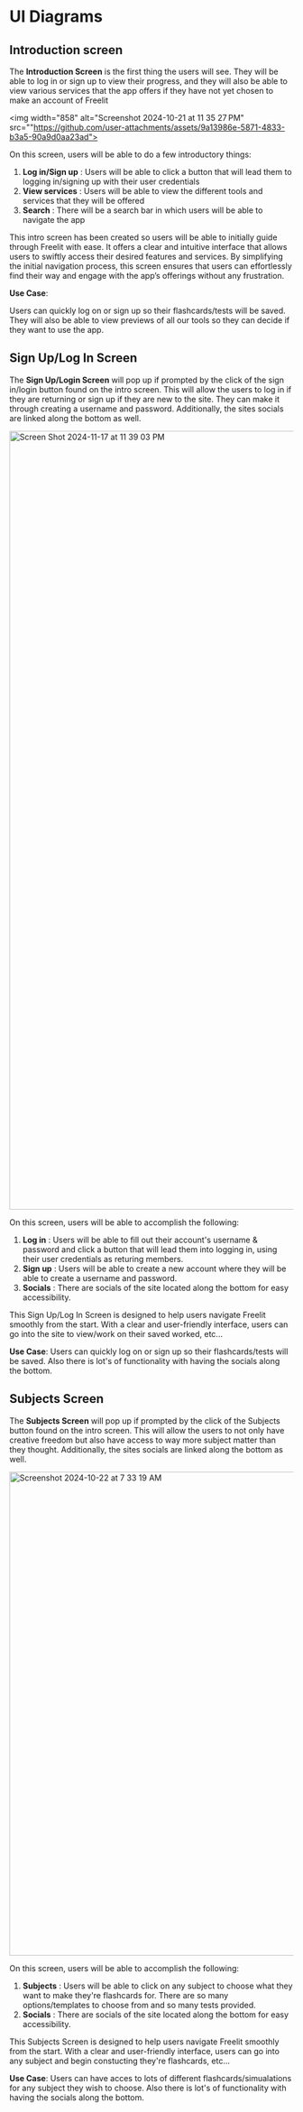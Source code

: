 # UI Diagrams

## Introduction screen

The **Introduction Screen** is the first thing the users will see. They will be able to log in or sign up to view their progress, and they will also be able to view various services that the app offers if they have not yet chosen to make an account of Freelit 


<img width="858" alt="Screenshot 2024-10-21 at 11 35 27 PM" src=""https://github.com/user-attachments/assets/9a13986e-5871-4833-b3a5-90a9d0aa23ad">


On this screen, users will be able to do a few introductory things:
1. **Log in/Sign up** : Users will be able to click a button that will lead them to logging in/signing up with their user credentials 
2. **View services** : Users will be able to view the different tools and services that they will be offered 
3. **Search** : There will be a search bar in which users will be able to navigate the app 

This intro screen has been created so users will be able to initially guide through Freelit with ease. It offers a clear and intuitive interface that allows users to swiftly access their desired features and services. By simplifying the initial navigation process, this screen ensures that users can effortlessly find their way and engage with the app’s offerings without any frustration.

**Use Case**: 

Users can quickly log on or sign up so their flashcards/tests will be saved. They will also be able to view previews of all our tools so they can decide if they want to use the app.

## Sign Up/Log In Screen

The **Sign Up/Login Screen** will pop up if prompted by the click of the sign in/login button found on the intro screen. This will allow the users to log in if they are returning or sign up if they are new to the site. They can make it through creating a username and password. Additionally, the sites socials are linked along the bottom as well.

<img width="1381" alt="Screen Shot 2024-11-17 at 11 39 03 PM" src="https://github.com/user-attachments/assets/a6b05843-650c-4b86-971e-bb23f55d9438">

On this screen, users will be able to accomplish the following:
1. **Log in** : Users will be able to fill out their account's username & password and click a button that will lead them into logging in, using their user credentials as returing members.
2. **Sign up** : Users will be able to create a new account where they will be able to create a username and password. 
3. **Socials** : There are socials of the site located along the bottom for easy accessibility. 

This Sign Up/Log In Screen is designed to help users navigate Freelit smoothly from the start. With a clear and user-friendly interface, users can go into the site to view/work on their saved worked, etc...

**Use Case**: 
Users can quickly log on or sign up so their flashcards/tests will be saved. Also there is lot's of functionality with having the socials along the bottom.


## Subjects Screen

The **Subjects Screen** will pop up if prompted by the click of the Subjects button found on the intro screen. This will allow the users to not only have creative freedom but also have access to way more subject matter than they thought. Additionally, the sites socials are linked along the bottom as well.

<img width="858" alt="Screenshot 2024-10-22 at 7 33 19 AM" src="https://github.com/user-attachments/assets/7e582cc8-2254-4db4-9ec0-a1d3cb89e79c">

On this screen, users will be able to accomplish the following:
1. **Subjects** : Users will be able to click on any subject to choose what they want to make they're flashcards for. There are so many options/templates to choose from and so many tests provided.
2. **Socials** : There are socials of the site located along the bottom for easy accessibility. 

This Subjects Screen is designed to help users navigate Freelit smoothly from the start. With a clear and user-friendly interface, users can go into any subject and begin constucting they're flashcards, etc...

**Use Case**: 
Users can have acces to lots of different flashcards/simualations for any subject they wish to choose. Also there is lot's of functionality with having the socials along the bottom.
